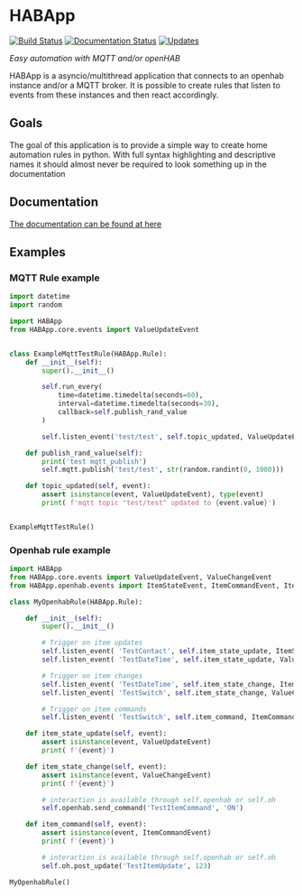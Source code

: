 # HABApp
[![Build Status](https://travis-ci.org/spacemanspiff2007/HABApp.svg?branch=master)](https://travis-ci.org/spacemanspiff2007/HABApp)
[![Documentation Status](https://readthedocs.org/projects/habapp/badge/?version=latest)](https://habapp.readthedocs.io/en/latest/?badge=latest)
[![Updates](https://pyup.io/repos/github/spacemanspiff2007/HABApp/shield.svg)](https://pyup.io/repos/github/spacemanspiff2007/HABApp/)

_Easy automation with MQTT and/or openHAB_


HABApp is a asyncio/multithread application that connects to an openhab instance and/or a MQTT broker.
It is possible to create rules that listen to events from these instances and then react accordingly.

## Goals
The goal of this application is to provide a simple way to create home automation rules in python.
With full syntax highlighting and descriptive names it should almost never be required to look something up in the documentation

## Documentation
[The documentation can be found at here](https://habapp.readthedocs.io)

## Examples

### MQTT Rule example
```python
import datetime
import random

import HABApp
from HABApp.core.events import ValueUpdateEvent


class ExampleMqttTestRule(HABApp.Rule):
    def __init__(self):
        super().__init__()

        self.run_every(
            time=datetime.timedelta(seconds=60),
            interval=datetime.timedelta(seconds=30),
            callback=self.publish_rand_value
        )

        self.listen_event('test/test', self.topic_updated, ValueUpdateEvent)

    def publish_rand_value(self):
        print('test mqtt_publish')
        self.mqtt.publish('test/test', str(random.randint(0, 1000)))

    def topic_updated(self, event):
        assert isinstance(event, ValueUpdateEvent), type(event)
        print( f'mqtt topic "test/test" updated to {event.value}')


ExampleMqttTestRule()
```

### Openhab rule example
```python
import HABApp
from HABApp.core.events import ValueUpdateEvent, ValueChangeEvent
from HABApp.openhab.events import ItemStateEvent, ItemCommandEvent, ItemStateChangedEvent

class MyOpenhabRule(HABApp.Rule):

    def __init__(self):
        super().__init__()

        # Trigger on item updates
        self.listen_event( 'TestContact', self.item_state_update, ItemStateEvent)
        self.listen_event( 'TestDateTime', self.item_state_update, ValueUpdateEvent)

        # Trigger on item changes
        self.listen_event( 'TestDateTime', self.item_state_change, ItemStateChangedEvent)
        self.listen_event( 'TestSwitch', self.item_state_change, ValueChangeEvent)

        # Trigger on item commands
        self.listen_event( 'TestSwitch', self.item_command, ItemCommandEvent)

    def item_state_update(self, event):
        assert isinstance(event, ValueUpdateEvent)
        print( f'{event}')

    def item_state_change(self, event):
        assert isinstance(event, ValueChangeEvent)
        print( f'{event}')

        # interaction is available through self.openhab or self.oh
        self.openhab.send_command('TestItemCommand', 'ON')

    def item_command(self, event):
        assert isinstance(event, ItemCommandEvent)
        print( f'{event}')

        # interaction is available through self.openhab or self.oh
        self.oh.post_update('TestItemUpdate', 123)

MyOpenhabRule()
```